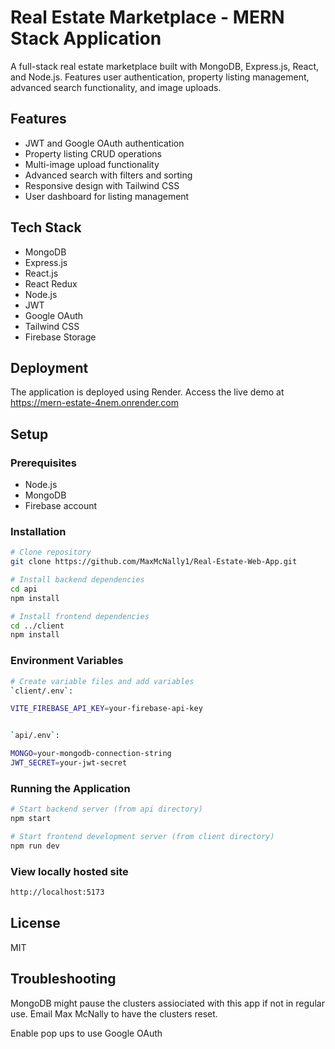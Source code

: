 # Real Estate Marketplace - MERN Stack Application

A full-stack real estate marketplace built with MongoDB, Express.js, React, and Node.js. Features user authentication, property listing management, advanced search functionality, and image uploads.

## Features

- JWT and Google OAuth authentication
- Property listing CRUD operations
- Multi-image upload functionality
- Advanced search with filters and sorting
- Responsive design with Tailwind CSS
- User dashboard for listing management

## Tech Stack

- MongoDB
- Express.js
- React.js
- React Redux 
- Node.js
- JWT
- Google OAuth
- Tailwind CSS
- Firebase Storage

## Deployment

The application is deployed using Render. Access the live demo at https://mern-estate-4nem.onrender.com

## Setup

### Prerequisites
- Node.js
- MongoDB
- Firebase account

### Installation
```bash
# Clone repository
git clone https://github.com/MaxMcNally1/Real-Estate-Web-App.git

# Install backend dependencies
cd api
npm install

# Install frontend dependencies
cd ../client
npm install
```

### Environment Variables

```bash
# Create variable files and add variables
`client/.env`:

VITE_FIREBASE_API_KEY=your-firebase-api-key


`api/.env`:

MONGO=your-mongodb-connection-string
JWT_SECRET=your-jwt-secret
```

### Running the Application
```bash
# Start backend server (from api directory)
npm start

# Start frontend development server (from client directory)
npm run dev
```

### View locally hosted site 
```bash
http://localhost:5173
```

## License
MIT


## Troubleshooting 
MongoDB might pause the clusters assiociated with this app if not in regular use.
Email Max McNally to have the clusters reset. 

Enable pop ups to use Google OAuth
